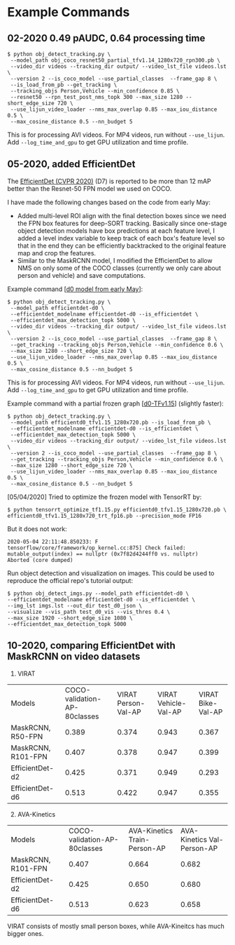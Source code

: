 # Example Commands

## 02-2020 0.49 pAUDC, 0.64 processing time
```
$ python obj_detect_tracking.py \
 --model_path obj_coco_resnet50_partial_tfv1.14_1280x720_rpn300.pb \
 --video_dir videos --tracking_dir output/ --video_lst_file videos.lst \
 --version 2 --is_coco_model --use_partial_classes  --frame_gap 8 \
 --is_load_from_pb --get_tracking \
 --tracking_objs Person,Vehicle --min_confidence 0.85 \
 --resnet50 --rpn_test_post_nms_topk 300 --max_size 1280 --short_edge_size 720 \
 --use_lijun_video_loader --nms_max_overlap 0.85 --max_iou_distance 0.5 \
 --max_cosine_distance 0.5 --nn_budget 5
```
This is for processing AVI videos. For MP4 videos, run without `--use_lijun`.
Add `--log_time_and_gpu` to get GPU utilization and time profile.


## 05-2020, added EfficientDet
The [EfficientDet (CVPR 2020)](https://github.com/google/automl/tree/master/efficientdet) (D7) is reported to be more than 12 mAP better than the Resnet-50 FPN model we used on COCO.

I have made the following changes based on the code from early May:
+ Added multi-level ROI align with the final detection boxes since we need the FPN box features for deep-SORT tracking. Basically since one-stage object detection models have box predictions at each feature level, I added a level index variable to keep track of each box's feature level so that in the end they can be efficiently backtracked to the original feature map and crop the features.
+ Similar to the MaskRCNN model, I modified the EfficientDet to allow NMS on only some of the COCO classes (currently we only care about person and vehicle) and save computations.


Example command \[[d0 model from early May](https://aladdin-eax.inf.cs.cmu.edu/shares/diva_obj_detect_models/models/efficientdet-d0.tar.gz)\]:
```
$ python obj_detect_tracking.py \
 --model_path efficientdet-d0 \
 --efficientdet_modelname efficientdet-d0 --is_efficientdet \
 --efficientdet_max_detection_topk 5000 \
 --video_dir videos --tracking_dir output/ --video_lst_file videos.lst \
 --version 2 --is_coco_model --use_partial_classes  --frame_gap 8 \
 --get_tracking --tracking_objs Person,Vehicle --min_confidence 0.6 \
 --max_size 1280 --short_edge_size 720 \
 --use_lijun_video_loader --nms_max_overlap 0.85 --max_iou_distance 0.5 \
 --max_cosine_distance 0.5 --nn_budget 5
```
This is for processing AVI videos. For MP4 videos, run without `--use_lijun`.
Add `--log_time_and_gpu` to get GPU utilization and time profile.

Example command with a partial frozen graph \[[d0-TFv1.15](https://aladdin-eax.inf.cs.cmu.edu/shares/diva_obj_detect_models/models/efficientd0_tfv1.15_1280x720.pb)\] (slightly faster):
```
$ python obj_detect_tracking.py \
 --model_path efficientd0_tfv1.15_1280x720.pb --is_load_from_pb \
 --efficientdet_modelname efficientdet-d0 --is_efficientdet \
 --efficientdet_max_detection_topk 5000 \
 --video_dir videos --tracking_dir output/ --video_lst_file videos.lst \
 --version 2 --is_coco_model --use_partial_classes  --frame_gap 8 \
 --get_tracking --tracking_objs Person,Vehicle --min_confidence 0.6 \
 --max_size 1280 --short_edge_size 720 \
 --use_lijun_video_loader --nms_max_overlap 0.85 --max_iou_distance 0.5 \
 --max_cosine_distance 0.5 --nn_budget 5
```

[05/04/2020] Tried to optimize the frozen model with TensorRT by:
```
$ python tensorrt_optimize_tf1.15.py efficientd0_tfv1.15_1280x720.pb \
efficientd0_tfv1.15_1280x720_trt_fp16.pb --precision_mode FP16
```
But it does not work:
```
2020-05-04 22:11:48.850233: F tensorflow/core/framework/op_kernel.cc:875] Check failed: mutable_output(index) == nullptr (0x7f82d4244ff0 vs. nullptr)
Aborted (core dumped)
```

Run object detection and visualization on images. This could be used to reproduce the official repo's tutorial output:
```
$ python obj_detect_imgs.py --model_path efficientdet-d0 \
--efficientdet_modelname efficientdet-d0 --is_efficientdet \
--img_lst imgs.lst --out_dir test_d0_json \
--visualize --vis_path test_d0_vis --vis_thres 0.4 \
--max_size 1920 --short_edge_size 1080 \
--efficientdet_max_detection_topk 5000
```

## 10-2020, comparing EfficientDet with MaskRCNN on video datasets

1. VIRAT

<table>
  <tr>
    <td>Models</td>
    <td>COCO-validation-AP-80classes</td>
    <td>VIRAT Person-Val-AP </td>
    <td>VIRAT Vehicle-Val-AP  </td>
    <td>VIRAT Bike-Val-AP</td>
  </tr>
  <tr>
    <td>MaskRCNN, R50-FPN</td>
    <td>0.389 </td>
    <td>0.374 </td>
    <td>0.943 </td>
    <td>0.367</td>
  </tr>
  <tr>
    <td>MaskRCNN, R101-FPN</td>
    <td>0.407 </td>
    <td>0.378 </td>
    <td>0.947 </td>
    <td>0.399</td>
  </tr>
  <tr>
    <td>EfficientDet-d2</td>
    <td>0.425 </td>
    <td>0.371 </td>
    <td>0.949 </td>
    <td>0.293</td>
  </tr>
  <tr>
    <td>EfficientDet-d6</td>
    <td>0.513 </td>
    <td>0.422 </td>
    <td>0.947 </td>
    <td>0.355</td>
  </tr>
</table>

2. AVA-Kinetics

<table>
  <tr>
    <td>Models</td>
    <td>COCO-validation-AP-80classes</td>
    <td>AVA-Kinetics Train-Person-AP  </td>
    <td>AVA-Kinetics Val-Person-AP</td>
  </tr>
  <tr>
    <td>MaskRCNN, R101-FPN</td>
    <td>0.407 </td>
    <td>0.664 </td>
    <td>0.682</td>
  </tr>
  <tr>
    <td>EfficientDet-d2</td>
    <td>0.425 </td>
    <td>0.650  </td>
    <td>0.680</td>
  </tr>
  <tr>
    <td>EfficientDet-d6</td>
    <td>0.513 </td>
    <td>0.623 </td>
    <td>0.658 </td>
  </tr>
</table>

VIRAT consists of mostly small person boxes, while AVA-Kineitcs has much bigger ones.
